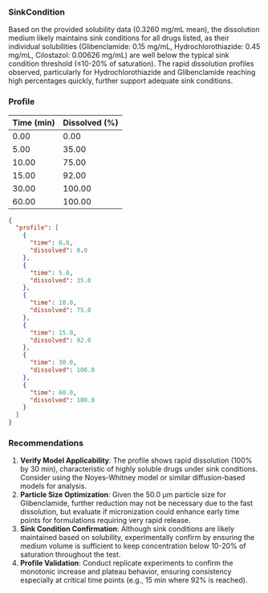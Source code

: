 ### SinkCondition
Based on the provided solubility data (0.3260 mg/mL mean), the dissolution medium likely maintains sink conditions for all drugs listed, as their individual solubilities (Glibenclamide: 0.15 mg/mL, Hydrochlorothiazide: 0.45 mg/mL, Cilostazol: 0.00626 mg/mL) are well below the typical sink condition threshold (≤10-20% of saturation). The rapid dissolution profiles observed, particularly for Hydrochlorothiazide and Glibenclamide reaching high percentages quickly, further support adequate sink conditions.

### Profile
| Time (min) | Dissolved (%) |
|------------|----------------|
| 0.00 | 0.00 |
| 5.00 | 35.00 |
| 10.00 | 75.00 |
| 15.00 | 92.00 |
| 30.00 | 100.00 |
| 60.00 | 100.00 |

```json
{
  "profile": [
    {
      "time": 0.0,
      "dissolved": 0.0
    },
    {
      "time": 5.0,
      "dissolved": 35.0
    },
    {
      "time": 10.0,
      "dissolved": 75.0
    },
    {
      "time": 15.0,
      "dissolved": 92.0
    },
    {
      "time": 30.0,
      "dissolved": 100.0
    },
    {
      "time": 60.0,
      "dissolved": 100.0
    }
  ]
}
```

### Recommendations
1. **Verify Model Applicability**: The profile shows rapid dissolution (100% by 30 min), characteristic of highly soluble drugs under sink conditions. Consider using the Noyes-Whitney model or similar diffusion-based models for analysis.
2. **Particle Size Optimization**: Given the 50.0 μm particle size for Glibenclamide, further reduction may not be necessary due to the fast dissolution, but evaluate if micronization could enhance early time points for formulations requiring very rapid release.
3. **Sink Condition Confirmation**: Although sink conditions are likely maintained based on solubility, experimentally confirm by ensuring the medium volume is sufficient to keep concentration below 10-20% of saturation throughout the test.
4. **Profile Validation**: Conduct replicate experiments to confirm the monotonic increase and plateau behavior, ensuring consistency especially at critical time points (e.g., 15 min where 92% is reached).